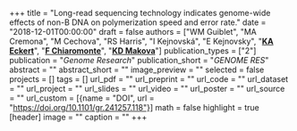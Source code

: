 +++
title = "Long-read sequencing technology indicates genome-wide effects of non-B DNA on polymerization speed and error rate."
date = "2018-12-01T00:00:00"
draft = false
authors = ["WM Guiblet", "MA Cremona", "M Cechova", "RS Harris", "I Kejnovská", "E Kejnovsky", "[__KA Eckert__](https://profiles.psu.edu/profiles/display/113435)", "[__F Chiaromonte__](http://sites.psu.edu/chiaromonte)", "[__KD Makova__](http://www.bx.psu.edu/makova_lab)"]
publication_types = ["2"]
publication = "_Genome Research_"
publication_short = "_GENOME RES_"
abstract = ""
abstract_short = ""
image_preview = ""
selected = false
projects = []
tags = []
url_pdf = ""
url_preprint = ""
url_code = ""
url_dataset = ""
url_project = ""
url_slides = ""
url_video = ""
url_poster = ""
url_source = ""
url_custom = [{name = "DOI", url = "https://doi.org/10.1101/gr.241257.118"}]
math = false
highlight = true
[header]
image = ""
caption = ""
+++
